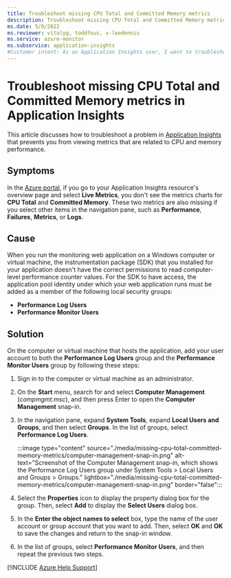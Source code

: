 ```yaml
---
title: Troubleshoot missing CPU Total and Committed Memory metrics
description: Troubleshoot missing CPU Total and Committed Memory metrics when you look at live metrics in Application Insights.
ms.date: 5/9/2022
ms.reviewer: vitalyg, toddfous, v-leedennis
ms.service: azure-monitor
ms.subservice: application-insights
#Customer intent: As an Application Insights user, I want to troubleshoot missing "CPU Total" and "Committed Memory" metrics so that I can view their respective live metric charts.
---
```

# Troubleshoot missing CPU Total and Committed Memory metrics in Application Insights

This article discusses how to troubleshoot a problem in [Application Insights](/azure/azure-monitor/app/app-insights-overview) that prevents you from viewing metrics that are related to CPU and memory performance.

## Symptoms

In the [Azure portal](https://portal.azure.com), if you go to your Application Insights resource's overview page and select **Live Metrics**, you don't see the metrics charts for **CPU Total** and **Committed Memory**. These two metrics are also missing if you select other items in the navigation pane, such as **Performance**, **Failures**, **Metrics**, or **Logs**.

## Cause

When you run the monitoring web application on a Windows computer or virtual machine, the instrumentation package (SDK) that you installed for your application doesn't have the correct permissions to read computer-level performance counter values. For the SDK to have access, the application pool identity under which your web application runs must be added as a member of the following local security groups:

- **Performance Log Users**
- **Performance Monitor Users**

## Solution

On the computer or virtual machine that hosts the application, add your user account to both the **Performance Log Users** group and the **Performance Monitor Users** group by following these steps:

1. Sign in to the computer or virtual machine as an administrator.

1. On the **Start** menu, search for and select **Computer Management** (*compmgmt.msc*), and then press Enter to open the **Computer Management** snap-in.

1. In the navigation pane, expand **System Tools**, expand **Local Users and Groups**, and then select **Groups**. In the list of groups, select **Performance Log Users**.

    :::image type="content" source="./media/missing-cpu-total-committed-memory-metrics/computer-management-snap-in.png" alt-text="Screenshot of the Computer Management snap-in, which shows the Performance Log Users group under System Tools > Local Users and Groups > Groups." lightbox="./media/missing-cpu-total-committed-memory-metrics/computer-management-snap-in.png" border="false":::

1. Select the **Properties** icon to display the property dialog box for the group. Then, select **Add** to display the **Select Users** dialog box.

1. In the **Enter the object names to select** box, type the name of the user account or group account that you want to add. Then, select **OK** and **OK** to save the changes and return to the snap-in window.

1. In the list of groups, select **Performance Monitor Users**, and then repeat the previous two steps.

[!INCLUDE [Azure Help Support](../../../includes/azure-help-support.md)]
